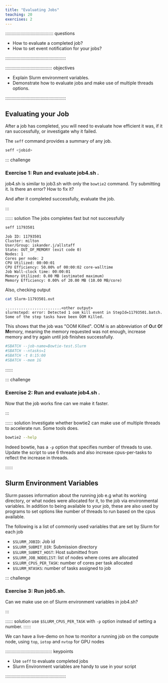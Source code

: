 ```yaml
---
title: "Evaluating Jobs"
teaching: 20
exercises: 2
---
```


:::::::::::::::::::::::::::::::::::::: questions 

- How to evaluate a completed job?
- How to set event notification for your jobs?

::::::::::::::::::::::::::::::::::::::::::::::::

::::::::::::::::::::::::::::::::::::: objectives

- Explain Slurm environment variables.
- Demonstrate how to evaluate jobs and make use of multiple threads options.

::::::::::::::::::::::::::::::::::::::::::::::::


## Evaluating your Job

After a job has completed, you will need to evaluate how efficient it was, if it ran successfully, or investigate why it failed.

The `seff` command provides a summary of any job.
```bash
seff <jobid>
```


::: challenge

### Exercise 1: Run and evaluate job4.sh .

job4.sh is similar to job3.sh with only the `bowtie2` command. Try submitting it. 
Is there an error? How to fix it?

And after it completed successfully, evaluate the job. 

:::

:::::: solution
The jobs completes fast but not successfully
```bash
seff 11793501
```
```output
Job ID: 11793501
Cluster: milton
User/Group: iskander.j/allstaff
State: OUT_OF_MEMORY (exit code 0)
Nodes: 1
Cores per node: 2
CPU Utilized: 00:00:01
CPU Efficiency: 50.00% of 00:00:02 core-walltime
Job Wall-clock time: 00:00:01
Memory Utilized: 0.00 MB (estimated maximum)
Memory Efficiency: 0.00% of 20.00 MB (10.00 MB/core)
```

Also, checking output
```bash
cat Slurm-11793501.out
```
```output
.........................<other output>
slurmstepd: error: Detected 1 oom_kill event in StepId=11793501.batch. Some of the step tasks have been OOM Killed.
```
This shows that the job was "OOM Killed". OOM is an abbreviation of **O**ut **O**f **M**emory, meaning the memory requested was not enough, increase memory and try again until job finishes successfully.
```bash
#SBATCH --job-name=Bowtie-test.Slurm
#SBATCH --ntasks=1
#SBATCH -t 0:15:00
#SBATCH --mem 1G
```
::::::

::: challenge

### Exercise 2: Run and evaluate job4.sh .

Now that the job works fine can we make it faster.

:::

:::::: solution
Investigate whether bowtie2 can make use of multiple threads to accelerate run. Some tools does.

```bash
bowtie2 --help
```

Indeed bowtie, has a `-p` option that specifies number of threads to use.
Update the script to use 6 threads and also increase cpus-per-tasks to reflect the increase in threads.


::::::

## Slurm Environment Variables

Slurm passes information about the running job e.g what its working directory, or what nodes were allocated for it, to the job via environmental variables. In addition to being available to your job, these are also used by programs to set options like number of threads to run based on the cpus available. 

The following is a list of commonly used variables that are set by Slurm for each job

* `$SLURM_JOBID`: Job id
* `$SLURM_SUBMIT_DIR`: Submission directory
* `$SLURM_SUBMIT_HOST`: Host submitted from
* `$SLURM_JOB_NODELIST`: list of nodes where cores are allocated
* `$SLURM_CPUS_PER_TASK`: number of cores per task allocated
* `$SLURM_NTASKS`: number of tasks assigned to job

::: challenge

### Exercise 3: Run job5.sh.

Can we make use on of Slurm environment variables in job4.sh?

:::

:::::: solution
use `$SLURM_CPUS_PER_TASK` with `-p` option instead of setting a number.
::::::

We can have a live-demo on how to monitor a running job on the compute node, using `top`, `iotop` and `nvtop` for GPU nodes

::::::::::::::::::::::::::::::::::::: keypoints 

- Use `seff` to evaluate completed jobs
- Slurm Environment variables are handy to use in your script

::::::::::::::::::::::::::::::::::::::::::::::::

